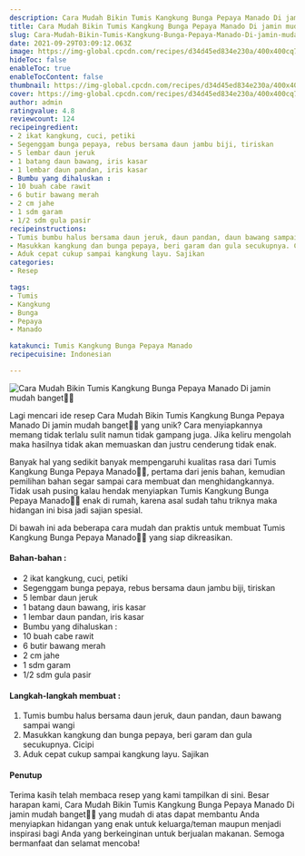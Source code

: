 ```yaml
---
description: Cara Mudah Bikin Tumis Kangkung Bunga Pepaya Manado Di jamin mudah banget"
title: Cara Mudah Bikin Tumis Kangkung Bunga Pepaya Manado Di jamin mudah banget
slug: Cara-Mudah-Bikin-Tumis-Kangkung-Bunga-Pepaya-Manado-Di-jamin-mudah-banget
date: 2021-09-29T03:09:12.063Z
image: https://img-global.cpcdn.com/recipes/d34d45ed834e230a/400x400cq70/photo.jpg
hideToc: false
enableToc: true
enableTocContent: false
thumbnail: https://img-global.cpcdn.com/recipes/d34d45ed834e230a/400x400cq70/photo.jpg
cover: https://img-global.cpcdn.com/recipes/d34d45ed834e230a/400x400cq70/photo.jpg
author: admin
ratingvalue: 4.8
reviewcount: 124
recipeingredient:
- 2 ikat kangkung, cuci, petiki
- Segenggam bunga pepaya, rebus bersama daun jambu biji, tiriskan
- 5 lembar daun jeruk
- 1 batang daun bawang, iris kasar
- 1 lembar daun pandan, iris kasar
- Bumbu yang dihaluskan :
- 10 buah cabe rawit
- 6 butir bawang merah
- 2 cm jahe
- 1 sdm garam
- 1/2 sdm gula pasir
recipeinstructions:
- Tumis bumbu halus bersama daun jeruk, daun pandan, daun bawang sampai wangi
- Masukkan kangkung dan bunga pepaya, beri garam dan gula secukupnya. Cicipi
- Aduk cepat cukup sampai kangkung layu. Sajikan
categories:
- Resep

tags:
- Tumis
- Kangkung
- Bunga
- Pepaya
- Manado

katakunci: Tumis Kangkung Bunga Pepaya Manado
recipecuisine: Indonesian

---
```


![Cara Mudah Bikin Tumis Kangkung Bunga Pepaya Manado Di jamin mudah banget👩‍🍳](https://img-global.cpcdn.com/recipes/d34d45ed834e230a/400x400cq70/photo.jpg)

Lagi mencari ide resep Cara Mudah Bikin Tumis Kangkung Bunga Pepaya Manado Di jamin mudah banget👩‍🍳 yang unik? Cara menyiapkannya memang tidak terlalu sulit namun tidak gampang juga. Jika keliru mengolah maka hasilnya tidak akan memuaskan dan justru cenderung tidak enak.

Banyak hal yang sedikit banyak mempengaruhi kualitas rasa dari Tumis Kangkung Bunga Pepaya Manado👩‍🍳, pertama dari jenis bahan, kemudian pemilihan bahan segar sampai cara membuat dan menghidangkannya. Tidak usah pusing kalau hendak menyiapkan Tumis Kangkung Bunga Pepaya Manado👩‍🍳 enak di rumah, karena asal sudah tahu triknya maka hidangan ini bisa jadi sajian spesial.

Di bawah ini ada beberapa cara mudah dan praktis untuk membuat Tumis Kangkung Bunga Pepaya Manado👩‍🍳 yang siap dikreasikan.

<!--inarticleads1-->

#### Bahan-bahan :

- 2 ikat kangkung, cuci, petiki
- Segenggam bunga pepaya, rebus bersama daun jambu biji, tiriskan
- 5 lembar daun jeruk
- 1 batang daun bawang, iris kasar
- 1 lembar daun pandan, iris kasar
- Bumbu yang dihaluskan :
- 10 buah cabe rawit
- 6 butir bawang merah
- 2 cm jahe
- 1 sdm garam
- 1/2 sdm gula pasir

<!--inarticleads2-->

#### Langkah-langkah membuat :

1. Tumis bumbu halus bersama daun jeruk, daun pandan, daun bawang sampai wangi
1. Masukkan kangkung dan bunga pepaya, beri garam dan gula secukupnya. Cicipi
1. Aduk cepat cukup sampai kangkung layu. Sajikan

#### Penutup

Terima kasih telah membaca resep yang kami tampilkan di sini. Besar harapan kami, Cara Mudah Bikin Tumis Kangkung Bunga Pepaya Manado Di jamin mudah banget👩‍🍳 yang mudah di atas dapat membantu Anda menyiapkan hidangan yang enak untuk keluarga/teman maupun menjadi inspirasi bagi Anda yang berkeinginan untuk berjualan makanan. Semoga bermanfaat dan selamat mencoba!